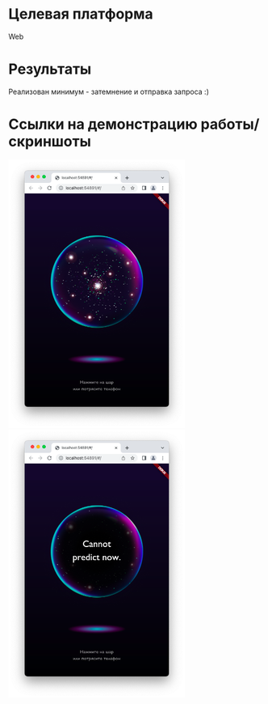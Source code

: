 # Целевая платформа

Web

# Результаты

Реализован минимум - затемнение и отправка запроса :)

# Ссылки на демонстрацию работы/скриншоты

<p>
  <img src="https://github.com/qmitry/surf-flutter-study-jam-4/blob/study-jam-4/assets/images/Screenshot1.png" width="350">
  <img src="https://github.com/qmitry/surf-flutter-study-jam-4/blob/study-jam-4/assets/images/Screenshot2.png" width="350">
</p>
